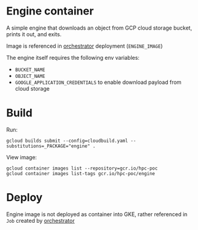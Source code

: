 # Engine container
A simple engine that downloads an object from GCP cloud storage bucket, prints it out, and exits.

Image is referenced in [orchestrator](../orchestrator/README.md) deployment (`ENGINE_IMAGE`)

The engine itself requires the following env variables:
* `BUCKET_NAME` 
* `OBJECT_NAME`
* `GOOGLE_APPLICATION_CREDENTIALS` to enable download payload from cloud storage

# Build
Run:
```
gcloud builds submit --config=cloudbuild.yaml --substitutions=_PACKAGE="engine" .
```
View image:
```
gcloud container images list --repository=gcr.io/hpc-poc
gcloud container images list-tags gcr.io/hpc-poc/engine
```

# Deploy
Engine image is not deployed as container into GKE, rather referenced in `Job` created by [orchestrator](../orchestrator/README.md)





